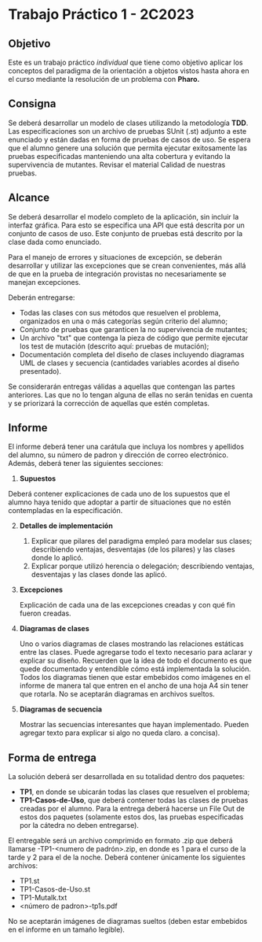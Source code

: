 # Trabajo Práctico 1 - 2C2023

## Objetivo

Este es un trabajo práctico _individual_ que tiene como objetivo aplicar los conceptos del paradigma de la orientación a objetos vistos hasta ahora en el curso mediante la resolución de un problema con **Pharo.**

## Consigna

Se deberá desarrollar un modelo de clases utilizando la metodología **TDD**. Las especificaciones son un archivo de pruebas SUnit (.st) adjunto a este enunciado y están dadas en forma de pruebas de casos de uso. Se espera que el alumno genere una solución que permita ejecutar exitosamente las pruebas especificadas manteniendo una alta cobertura y evitando la supervivencia de mutantes. Revisar el material Calidad de nuestras pruebas.

## Alcance

Se deberá desarrollar el modelo completo de la aplicación, sin incluir la interfaz gráfica. Para esto se especifica una API que está descrita por un conjunto de casos de uso. Este conjunto de pruebas está descrito por la clase dada como enunciado.

Para el manejo de errores y situaciones de excepción, se deberán desarrollar y utilizar las excepciones que se crean convenientes, más allá de que en la prueba de integración provistas no necesariamente se manejan excepciones.

Deberán entregarse:

* Todas las clases con sus métodos que resuelven el problema, organizados en una o más categorías según criterio del alumno;
* Conjunto de pruebas que garanticen la no supervivencia de mutantes; 
* Un archivo "txt" que contenga la pieza de código que permite ejecutar los test de mutación (descrito aquí: pruebas de mutación);
* Documentación completa del diseño de clases incluyendo diagramas UML de clases y secuencia (cantidades variables acordes al diseño presentado).

Se considerarán entregas válidas a aquellas que contengan las partes anteriores. Las que no lo tengan alguna de ellas no serán tenidas en cuenta y se priorizará la corrección de aquellas que estén completas.

## Informe

El informe deberá tener una carátula que incluya los nombres y apellidos del alumno, su número de padron y dirección de correo electrónico. Además, deberá tener las siguientes secciones:

1. **Supuestos**

Deberá contener explicaciones de cada uno de los supuestos que el alumno haya tenido que adoptar a partir de situaciones que no estén contempladas en la especificación.

2. **Detalles de implementación**
   1. Explicar que pilares del paradigma empleó para modelar sus clases; describiendo ventajas, desventajas (de los pilares) y las clases donde lo aplicó.
   2. Explicar porque utilizó herencia o delegación; describiendo ventajas, desventajas y las clases donde las aplicó.

2. **Excepciones**

   Explicación de cada una de las excepciones creadas y con qué fin fueron creadas.

3. **Diagramas de clases**

   Uno o varios diagramas de clases mostrando las relaciones estáticas entre las clases.  Puede agregarse todo el texto necesario para aclarar y explicar su diseño. Recuerden que la idea de todo el documento es que quede documentado y entendible cómo está implementada la solución. Todos los diagramas tienen que estar embebidos como imágenes en el informe de manera tal que entren en el ancho de una hoja A4 sin tener que rotarla. No se aceptarán diagramas en archivos sueltos.

4. **Diagramas de secuencia**

   Mostrar las secuencias interesantes que hayan implementado. Pueden agregar texto para explicar si algo no queda claro.
   a concisa).

## Forma de entrega

La solución deberá ser desarrollada en su totalidad dentro dos paquetes:

* **TP1**, en donde se ubicarán todas las clases que resuelven el problema;
* **TP1-Casos-de-Uso**, que deberá contener todas las clases de pruebas creadas por el alumno.
Para la entrega deberá hacerse un File Out de estos dos paquetes (solamente estos dos, las pruebas especificadas por la cátedra no deben entregarse).

El entregable será un archivo comprimido en formato .zip que deberá llamarse <curso>-TP1-<numero de padrón>.zip, en donde <curso> es 1 para el curso de la tarde y 2 para el de la noche. Deberá contener únicamente los siguientes archivos:

* TP1.st
* TP1-Casos-de-Uso.st
* TP1-Mutalk.txt
* <número de padron>-tp1s.pdf

No se aceptarán imágenes de diagramas sueltos (deben estar embebidos en el informe en un tamaño legible).